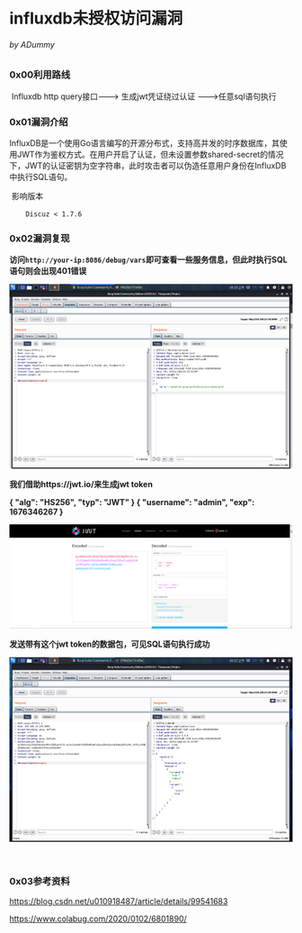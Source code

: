 # influxdb未授权访问漏洞

###### by ADummy

### 0x00利用路线

​			Influxdb http query接口---> 生成jwt凭证绕过认证 --->任意sql语句执行

### 0x01漏洞介绍

​			InfluxDB是一个使用Go语言编写的开源分布式，支持高并发的时序数据库，其使用JWT作为鉴权方式。在用户开启了认证，但未设置参数shared-secret的情况下，JWT的认证密钥为空字符串，此时攻击者可以伪造任意用户身份在InfluxDB中执行SQL语句。

​			影响版本

  		Discuz < 1.7.6

### 0x02漏洞复现

**访问`http://your-ip:8086/debug/vars`即可查看一些服务信息，但此时执行SQL语句则会出现401错误**

![influxdb未授权访问漏洞_2](https://github.com/ADummmy/vulhub_Writeup/blob/main/src/influxdb未授权访问漏洞_2.jpg)



**我们借助https://jwt.io/来生成jwt token**

**{  "alg": "HS256",  "typ": "JWT" } {  "username": "admin",  "exp": 1676346267 }**

![influxdb未授权访问漏洞_1](https://github.com/ADummmy/vulhub_Writeup/blob/main/src/influxdb未授权访问漏洞_1.jpg)





**发送带有这个jwt token的数据包，可见SQL语句执行成功**

![influxdb未授权访问漏洞_3](https://github.com/ADummmy/vulhub_Writeup/blob/main/src/influxdb未授权访问漏洞_3.jpg)

​				

### 0x03参考资料

https://blog.csdn.net/u010918487/article/details/99541683

https://www.colabug.com/2020/0102/6801890/